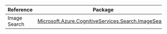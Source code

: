 | Reference | Package | Source |
|---|---|---|
|Image Search|[Microsoft.Azure.CognitiveServices.Search.ImageSearch](https://www.nuget.org/packages/Microsoft.Azure.CognitiveServices.Search.ImageSearch)|[GitHub](https://github.com/Azure/azure-sdk-for-net)|
